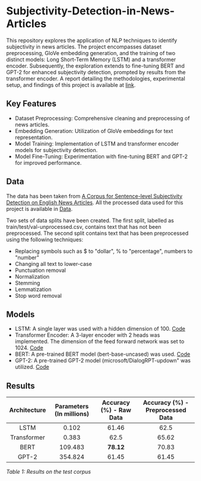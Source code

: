 # Subjectivity-Detection-in-News-Articles

This repository explores the application of NLP techniques to identify subjectivity in news articles. The project encompasses dataset preprocessing, GloVe embedding generation, and the training of two distinct models: Long Short-Term Memory (LSTM) and a transformer encoder. Subsequently, the exploration extends to fine-tuning BERT and GPT-2 for enhanced subjectivity detection, prompted by results from the transformer encoder. A report detailing the methodologies, experimental setup, and findings of this project is available at [link](https://drive.google.com/file/d/1W81CAJ5pWrmTHcllgn8qZvbNnHwTcdHe/view?usp=drive_link).

## Key Features
* Dataset Preprocessing: Comprehensive cleaning and preprocessing of news articles.
* Embedding Generation: Utilization of GloVe embeddings for text representation.
* Model Training: Implementation of LSTM and transformer encoder models for subjectivity detection.
* Model Fine-Tuning: Experimentation with fine-tuning BERT and GPT-2 for improved performance.

## Data

The data has been taken from [A Corpus for Sentence-level Subjectivity Detection on English News Articles](https://arxiv.org/abs/2305.18034). All the processed data used for this project is available in [Data](Data).

Two sets of data splits have been created. The first split, labelled as train/test/val-unprocessed.csv, contains text that has not been preprocessed. The second split contains text that has been preprocessed using the following techniques:
* Replacing symbols such as $ to "dollar", % to "percentage", numbers to "number"
* Changing all text to lower-case
* Punctuation removal
* Normalization
* Stemming
* Lemmatization
* Stop word removal

## Models

* LSTM: A single layer was used with a hidden dimension of 100. [Code](Models/LSTM.ipynb)
* Transformer Encoder: A 3-layer encoder with 2 heads was implemented. The dimension of the feed forward network was set to 1024. [Code](Models/Transformer.ipynb)
* BERT: A pre-trained BERT model (bert-base-uncased) was used. [Code](Models/Finetuned-BERT.ipynb)
* GPT-2: A pre-trained GPT-2 model (microsoft/DialogRPT-updown" was utilized. [Code](Models/Finetuned-GPT2.ipynb)

## Results

| **Architecture** | **Parameters (In millions)** | **Accuracy (%) - Raw Data** | **Accuracy (%) - Preprocessed Data** |
|:------------------:|:-----------------------------:|:--------------------------------------:|:-----------------------------:|
| LSTM              | 0.102                         | 61.46                                | 62.5                        |
| Transformer       | 0.383                         | 62.5                                 | 65.62                       |
| BERT              | 109.483                       | **78.12**                            | 70.83                       |
| GPT-2             | 354.824                       | 61.45                                | 61.45                       |

*Table 1: Results on the test corpus*
